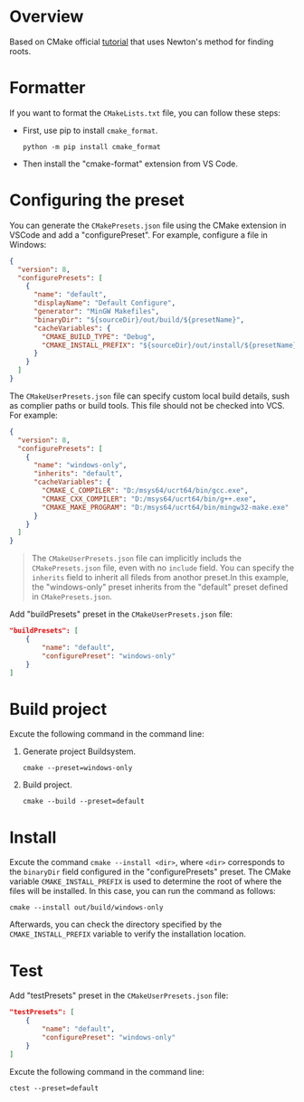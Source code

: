 # Overview

Based on CMake official [tutorial](https://cmake.org/cmake/help/v3.30/guide/tutorial/index.html) that uses Newton's method for finding roots.

# Formatter

If you want to format the `CMakeLists.txt` file, you can follow these steps:

- First, use pip to install `cmake_format`.

  ```shell
  python -m pip install cmake_format
  ```

- Then install the "cmake-format" extension from VS Code.

# Configuring the preset

You can generate the `CMakePresets.json` file using the CMake extension in VSCode and add a "configurePreset". For example, configure a file in Windows:

```json
{
  "version": 8,
  "configurePresets": [
    {
      "name": "default",
      "displayName": "Default Configure",
      "generator": "MinGW Makefiles",
      "binaryDir": "${sourceDir}/out/build/${presetName}",
      "cacheVariables": {
        "CMAKE_BUILD_TYPE": "Debug",
        "CMAKE_INSTALL_PREFIX": "${sourceDir}/out/install/${presetName}"
      }
    }
  ]
}
```

The `CMakeUserPresets.json` file can specify custom local build details, sush as complier paths or build tools. This file should not  be checked into VCS. For example:

```json
{
  "version": 8,
  "configurePresets": [
    {
      "name": "windows-only",
      "inherits": "default",
      "cacheVariables": {
        "CMAKE_C_COMPILER": "D:/msys64/ucrt64/bin/gcc.exe",
        "CMAKE_CXX_COMPILER": "D:/msys64/ucrt64/bin/g++.exe",
        "CMAKE_MAKE_PROGRAM": "D:/msys64/ucrt64/bin/mingw32-make.exe"
      }
    }
  ]
}
```

> The `CMakeUserPresets.json` file can implicitly includs the `CMakePresets.json` file, even with no `include` field. You can specify the `inherits` field to inherit all fileds from anothor preset.In this example, the "windows-only" preset inherits from the "default" preset defined in `CMakePresets.json`.

Add "buildPresets" preset in the `CMakeUserPresets.json` file:

```json
"buildPresets": [
    {
    	"name": "default",
    	"configurePreset": "windows-only"
    }
]
```

# Build project

Excute the following command in the command line:

1. Generate project Buildsystem.

   ```shell
   cmake --preset=windows-only
   ```

2. Build project.

   ```shell
   cmake --build --preset=default
   ```

# Install

Excute the command `cmake --install <dir>`, where `<dir>` corresponds to the `binaryDir` field configured in the "configurePresets" preset. The CMake variable `CMAKE_INSTALL_PREFIX` is used to determine the root of where the files will be installed. In this case, you can run the command as follows:

```shell
cmake --install out/build/windows-only
```

Afterwards, you can check the directory specified by the `CMAKE_INSTALL_PREFIX` variable to verify the installation location.

# Test

Add "testPresets" preset in the `CMakeUserPresets.json` file:

```json
"testPresets": [
    {
        "name": "default",
        "configurePreset": "windows-only"
    }
]
```

Excute the following command in the command line:

```shell
ctest --preset=default
```
